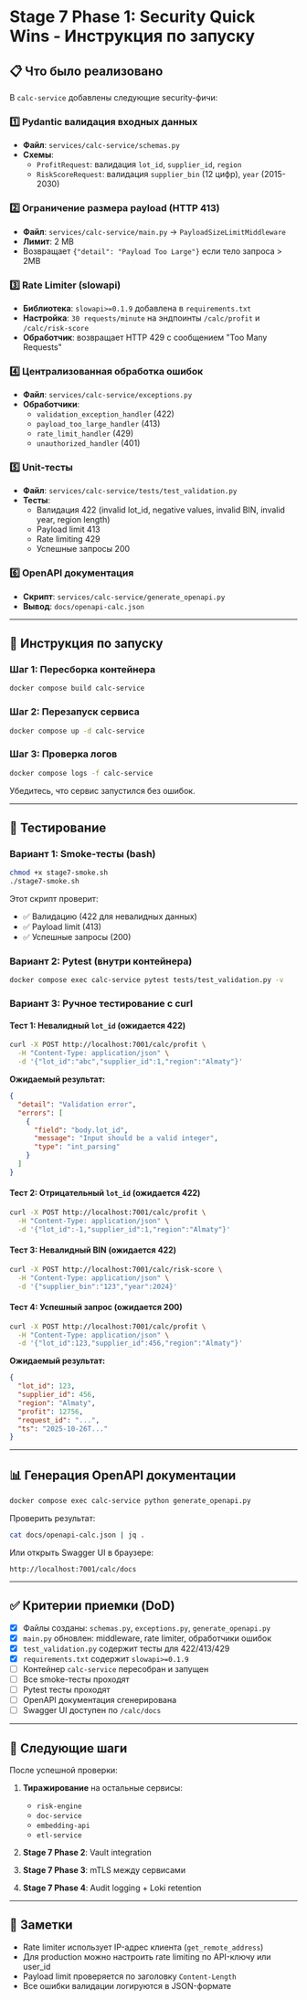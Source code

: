 # Stage 7 Phase 1: Security Quick Wins - Инструкция по запуску

## 📋 Что было реализовано

В `calc-service` добавлены следующие security-фичи:

### 1️⃣ Pydantic валидация входных данных
- **Файл**: `services/calc-service/schemas.py`
- **Схемы**:
  - `ProfitRequest`: валидация `lot_id`, `supplier_id`, `region`
  - `RiskScoreRequest`: валидация `supplier_bin` (12 цифр), `year` (2015-2030)

### 2️⃣ Ограничение размера payload (HTTP 413)
- **Файл**: `services/calc-service/main.py` → `PayloadSizeLimitMiddleware`
- **Лимит**: 2 MB
- Возвращает `{"detail": "Payload Too Large"}` если тело запроса > 2MB

### 3️⃣ Rate Limiter (slowapi)
- **Библиотека**: `slowapi>=0.1.9` добавлена в `requirements.txt`
- **Настройка**: `30 requests/minute` на эндпоинты `/calc/profit` и `/calc/risk-score`
- **Обработчик**: возвращает HTTP 429 с сообщением "Too Many Requests"

### 4️⃣ Централизованная обработка ошибок
- **Файл**: `services/calc-service/exceptions.py`
- **Обработчики**:
  - `validation_exception_handler` (422)
  - `payload_too_large_handler` (413)
  - `rate_limit_handler` (429)
  - `unauthorized_handler` (401)

### 5️⃣ Unit-тесты
- **Файл**: `services/calc-service/tests/test_validation.py`
- **Тесты**:
  - Валидация 422 (invalid lot_id, negative values, invalid BIN, invalid year, region length)
  - Payload limit 413
  - Rate limiting 429
  - Успешные запросы 200

### 6️⃣ OpenAPI документация
- **Скрипт**: `services/calc-service/generate_openapi.py`
- **Вывод**: `docs/openapi-calc.json`

---

## 🚀 Инструкция по запуску

### Шаг 1: Пересборка контейнера

```bash
docker compose build calc-service
```

### Шаг 2: Перезапуск сервиса

```bash
docker compose up -d calc-service
```

### Шаг 3: Проверка логов

```bash
docker compose logs -f calc-service
```

Убедитесь, что сервис запустился без ошибок.

---

## 🧪 Тестирование

### Вариант 1: Smoke-тесты (bash)

```bash
chmod +x stage7-smoke.sh
./stage7-smoke.sh
```

Этот скрипт проверит:
- ✅ Валидацию (422 для невалидных данных)
- ✅ Payload limit (413)
- ✅ Успешные запросы (200)

### Вариант 2: Pytest (внутри контейнера)

```bash
docker compose exec calc-service pytest tests/test_validation.py -v
```

### Вариант 3: Ручное тестирование с curl

#### Тест 1: Невалидный `lot_id` (ожидается 422)

```bash
curl -X POST http://localhost:7001/calc/profit \
  -H "Content-Type: application/json" \
  -d '{"lot_id":"abc","supplier_id":1,"region":"Almaty"}'
```

**Ожидаемый результат:**
```json
{
  "detail": "Validation error",
  "errors": [
    {
      "field": "body.lot_id",
      "message": "Input should be a valid integer",
      "type": "int_parsing"
    }
  ]
}
```

#### Тест 2: Отрицательный `lot_id` (ожидается 422)

```bash
curl -X POST http://localhost:7001/calc/profit \
  -H "Content-Type: application/json" \
  -d '{"lot_id":-1,"supplier_id":1,"region":"Almaty"}'
```

#### Тест 3: Невалидный BIN (ожидается 422)

```bash
curl -X POST http://localhost:7001/calc/risk-score \
  -H "Content-Type: application/json" \
  -d '{"supplier_bin":"123","year":2024}'
```

#### Тест 4: Успешный запрос (ожидается 200)

```bash
curl -X POST http://localhost:7001/calc/profit \
  -H "Content-Type: application/json" \
  -d '{"lot_id":123,"supplier_id":456,"region":"Almaty"}'
```

**Ожидаемый результат:**
```json
{
  "lot_id": 123,
  "supplier_id": 456,
  "region": "Almaty",
  "profit": 12756,
  "request_id": "...",
  "ts": "2025-10-26T..."
}
```

---

## 📊 Генерация OpenAPI документации

```bash
docker compose exec calc-service python generate_openapi.py
```

Проверить результат:
```bash
cat docs/openapi-calc.json | jq .
```

Или открыть Swagger UI в браузере:
```
http://localhost:7001/calc/docs
```

---

## ✅ Критерии приемки (DoD)

- [x] Файлы созданы: `schemas.py`, `exceptions.py`, `generate_openapi.py`
- [x] `main.py` обновлен: middleware, rate limiter, обработчики ошибок
- [x] `test_validation.py` содержит тесты для 422/413/429
- [x] `requirements.txt` содержит `slowapi>=0.1.9`
- [ ] Контейнер `calc-service` пересобран и запущен
- [ ] Все smoke-тесты проходят
- [ ] Pytest тесты проходят
- [ ] OpenAPI документация сгенерирована
- [ ] Swagger UI доступен по `/calc/docs`

---

## 🔄 Следующие шаги

После успешной проверки:

1. **Тиражирование** на остальные сервисы:
   - `risk-engine`
   - `doc-service`
   - `embedding-api`
   - `etl-service`

2. **Stage 7 Phase 2**: Vault integration
3. **Stage 7 Phase 3**: mTLS между сервисами
4. **Stage 7 Phase 4**: Audit logging + Loki retention

---

## 📝 Заметки

- Rate limiter использует IP-адрес клиента (`get_remote_address`)
- Для production можно настроить rate limiting по API-ключу или user_id
- Payload limit проверяется по заголовку `Content-Length`
- Все ошибки валидации логируются в JSON-формате
